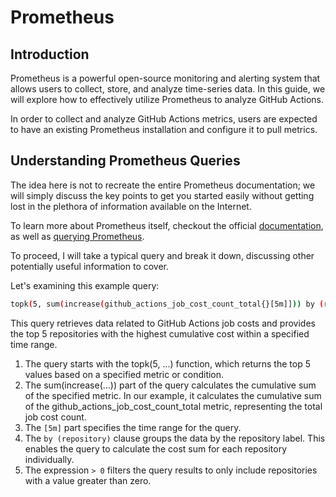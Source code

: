 # Prometheus

## Introduction

Prometheus is a powerful open-source monitoring and alerting system that allows
users to collect, store, and analyze time-series data. In this guide, we will
explore how to effectively utilize Prometheus to analyze GitHub Actions.

In order to collect and analyze GitHub Actions metrics, users are expected
to have an existing Prometheus installation and configure it to pull metrics.

## Understanding Prometheus Queries

The idea here is not to recreate the entire Prometheus documentation; we will
simply discuss the key points to get you started easily without getting lost in
the plethora of information available on the Internet.

To learn more about Prometheus itself, checkout the official
[documentation](https://prometheus.io/docs/introduction/overview/),
as well as [querying Prometheus](https://prometheus.io/docs/prometheus/latest/querying/basics/).

To proceed, I will take a typical query and break it down, discussing other
potentially useful information to cover.

Let's examining this example query:

```bash
topk(5, sum(increase(github_actions_job_cost_count_total{}[5m]])) by (repository) > 0)
```

This query retrieves data related to GitHub Actions job costs and
provides the top 5 repositories with the highest cumulative cost
within a specified time range.

1. The query starts with the topk(5, ...) function, which returns the
   top 5 values based on a specified metric or condition.
2. The sum(increase(...)) part of the query calculates the cumulative
   sum of the specified metric. In our example, it calculates the
   cumulative sum of the github_actions_job_cost_count_total metric,
   representing the total job cost count.
3. The `[5m]` part specifies the time range for the query.
4. The `by (repository)` clause groups the data by the repository label.
   This enables the query to calculate the cost sum for each repository individually.
5. The expression `> 0` filters the query results to only include
   repositories with a value greater than zero.

<!-- trunk:ignore

!!! info

    Using Grafana enhances the visualization of Prometheus data and
    provides powerful querying capabilities. Within Grafana, apply filters,
    combine queries, and utilize variables for dynamic filtering. It's important
    to understand `__interval` (time interval between data points) and `__range`
    (selected time range) when working with Prometheus data in Grafana. This
    integration enables efficient data exploration and analysis for better
    insights and decision-making.

-->
